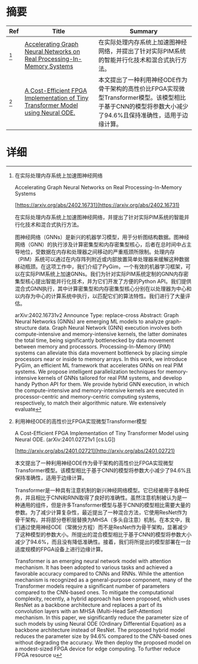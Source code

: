 # 摘要

| Ref | Title | Summary |
| --- | --- | --- |
| [^1] | [Accelerating Graph Neural Networks on Real Processing-In-Memory Systems](https://arxiv.org/abs/2402.16731) | 在实际处理内存系统上加速图神经网络，并提出了针对实际PIM系统的智能并行化技术和混合式执行方法。 |
| [^2] | [A Cost-Efficient FPGA Implementation of Tiny Transformer Model using Neural ODE.](http://arxiv.org/abs/2401.02721) | 本文提出了一种利用神经ODE作为骨干架构的高性价比FPGA实现微型Transformer模型。该模型相比于基于CNN的模型将参数大小减少了94.6%且保持准确性，适用于边缘计算。 |

# 详细

[^1]: 在实际处理内存系统上加速图神经网络

    Accelerating Graph Neural Networks on Real Processing-In-Memory Systems

    [https://arxiv.org/abs/2402.16731](https://arxiv.org/abs/2402.16731)

    在实际处理内存系统上加速图神经网络，并提出了针对实际PIM系统的智能并行化技术和混合式执行方法。

    

    图神经网络（GNNs）是新兴的机器学习模型，用于分析图结构数据。图神经网络（GNN）的执行涉及计算密集型和内存密集型核心，后者在总时间中占主导地位，受数据在内存和处理器之间移动的严重瓶颈所限制。处理内存（PIM）系统可以通过在内存阵列附近或内部放置简单处理器来缓解这种数据移动瓶颈。在这项工作中，我们介绍了PyGim，一个有效的机器学习框架，可以在实际PIM系统上加速GNNs。我们为针对实际PIM系统定制的GNN内存密集型核心提出智能并行化技术，并为它们开发了方便的Python API。我们提供混合式GNN执行，其中计算密集型和内存密集型核心分别在以处理器为中心和以内存为中心的计算系统中执行，以匹配它们的算法特性。我们进行了大量评估。

    arXiv:2402.16731v2 Announce Type: replace-cross  Abstract: Graph Neural Networks (GNNs) are emerging ML models to analyze graph-structure data. Graph Neural Network (GNN) execution involves both compute-intensive and memory-intensive kernels, the latter dominates the total time, being significantly bottlenecked by data movement between memory and processors. Processing-In-Memory (PIM) systems can alleviate this data movement bottleneck by placing simple processors near or inside to memory arrays. In this work, we introduce PyGim, an efficient ML framework that accelerates GNNs on real PIM systems. We propose intelligent parallelization techniques for memory-intensive kernels of GNNs tailored for real PIM systems, and develop handy Python API for them. We provide hybrid GNN execution, in which the compute-intensive and memory-intensive kernels are executed in processor-centric and memory-centric computing systems, respectively, to match their algorithmic nature. We extensively evaluate 
    
[^2]: 利用神经ODE的高性价比FPGA实现微型Transformer模型

    A Cost-Efficient FPGA Implementation of Tiny Transformer Model using Neural ODE. (arXiv:2401.02721v1 [cs.LG])

    [http://arxiv.org/abs/2401.02721](http://arxiv.org/abs/2401.02721)

    本文提出了一种利用神经ODE作为骨干架构的高性价比FPGA实现微型Transformer模型。该模型相比于基于CNN的模型将参数大小减少了94.6%且保持准确性，适用于边缘计算。

    

    Transformer是一种具有注意机制的新兴神经网络模型。它已经被用于各种任务，并且相比于CNN和RNN取得了良好的准确性。虽然注意机制被认为是一种通用的组件，但是许多Transformer模型与基于CNN的模型相比需要大量的参数。为了减少计算复杂性，最近提出了一种混合方法，它使用ResNet作为骨干架构，并将部分卷积层替换为MHSA（多头自注意）机制。在本文中，我们通过使用神经ODE（常微分方程）而不是ResNet作为骨干架构，显著减少了这种模型的参数大小。所提出的混合模型相比于基于CNN的模型将参数大小减少了94.6%，而且没有降低准确性。接着，我们将所提出的模型部署在一台适度规模的FPGA设备上进行边缘计算。

    Transformer is an emerging neural network model with attention mechanism. It has been adopted to various tasks and achieved a favorable accuracy compared to CNNs and RNNs. While the attention mechanism is recognized as a general-purpose component, many of the Transformer models require a significant number of parameters compared to the CNN-based ones. To mitigate the computational complexity, recently, a hybrid approach has been proposed, which uses ResNet as a backbone architecture and replaces a part of its convolution layers with an MHSA (Multi-Head Self-Attention) mechanism. In this paper, we significantly reduce the parameter size of such models by using Neural ODE (Ordinary Differential Equation) as a backbone architecture instead of ResNet. The proposed hybrid model reduces the parameter size by 94.6% compared to the CNN-based ones without degrading the accuracy. We then deploy the proposed model on a modest-sized FPGA device for edge computing. To further reduce FPGA resource u
    

